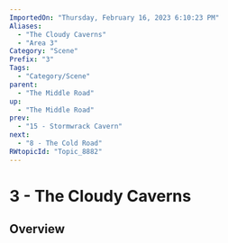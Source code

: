 ```yaml
---
ImportedOn: "Thursday, February 16, 2023 6:10:23 PM"
Aliases:
  - "The Cloudy Caverns"
  - "Area 3"
Category: "Scene"
Prefix: "3"
Tags:
  - "Category/Scene"
parent:
  - "The Middle Road"
up:
  - "The Middle Road"
prev:
  - "15 - Stormwrack Cavern"
next:
  - "8 - The Cold Road"
RWtopicId: "Topic_8882"
---
```

# 3 - The Cloudy Caverns
## Overview
